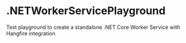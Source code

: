 # .NETWorkerServicePlayground
Test playground to create a standalone .NET Core Worker Service with Hangfire integration
